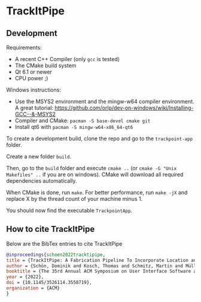 # TrackItPipe
## Development

Requirements:
- A recent C++ Compiler (only `gcc` is tested)
- The CMake build system
- Qt 6.1 or newer
- CPU power ;)

Windows instructions:
- Use the MSYS2 environment and the mingw-w64 compiler environment. A great tutorial: https://github.com/orlp/dev-on-windows/wiki/Installing-GCC--&-MSYS2
- Compiler and CMake: `pacman -S base-devel cmake git`
- Install qt6 with `pacman -S mingw-w64-x86_64-qt6`

To create a development build, clone the repo and go to the `trackpoint-app` folder.

Create a new folder `build`.

Then, go to the `build` folder and execute `cmake ..` (or `cmake -G "Unix Makefiles" ..` if you are on windows). CMake will download all required dependencies automatically.

When CMake is done, run `make`. For better performance, run `make -jX` and replace X by the thread count of your machine minus 1.

You should now find the executable `TrackpointApp`.

## How to cite TrackItPipe

Below are the BibTex entries to cite TrackItPipe

```bibtex
@inproceedings{schoen2022tracktipipe,
title = {TrackItPipe: A Fabrication Pipeline To Incorporate Location and Rotation Tracking Into 3D Printed Objects},
author = {Schön, Dominik and Kosch, Thomas and Schmitz, Martin and Müller, Florian and Günther, Sebastian and Kreutz, Johannes and Mühlhäuser, Max},
booktitle = {The 35rd Annual ACM Symposium on User Interface Software and Technology Adjunct Proceedings},
year = {2022},
doi = {10.1145/3526114.3558719},
organization = {ACM}
}
```